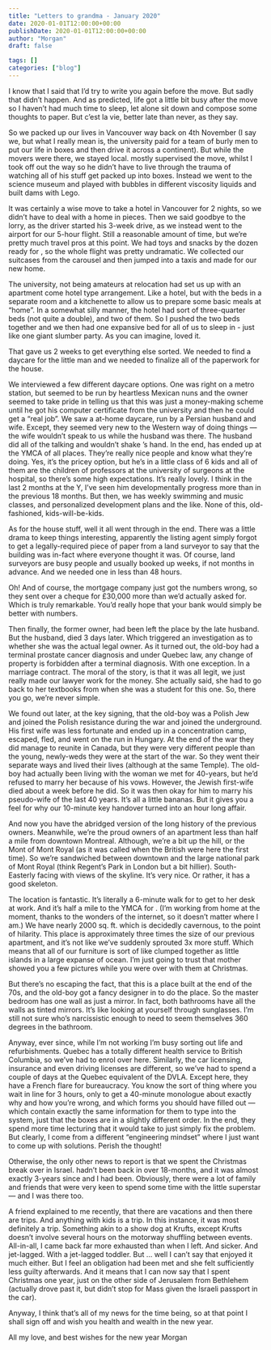 ```yaml
---
title: "Letters to grandma - January 2020"
date: 2020-01-01T12:00:00+00:00
publishDate: 2020-01-01T12:00:00+00:00
author: "Morgan"
draft: false

tags: []
categories: ["blog"]
---
```


I know that I said that I’d try to write you again before the move. But sadly that didn’t happen. And as predicted, life got a little bit busy after the move so I haven’t had much time to sleep, let alone sit down and compose some thoughts to paper. But c’est la vie, better late than never, as they say.

So we packed up our lives in Vancouver way back on 4th November (I say we, but what I really mean is, the university paid for a team of burly men to put our life in boxes and then drive it across a continent). But while the movers were there, we stayed local. <Wifey> mostly supervised the move, whilst I took <the big guy> off out the way so he didn’t have to live through the trauma of watching all of his stuff get packed up into boxes. Instead we went to the science museum and played with bubbles in different viscosity liquids and built dams with Lego.

It was certainly a wise move to take a hotel in Vancouver for 2 nights, so we didn’t have to deal with a home in pieces. Then we said goodbye to the lorry, as the driver started his 3-week drive, as we instead went to the airport for our 5-hour flight. Still a reasonable amount of time, but we’re pretty much travel pros at this point. We had toys and snacks by the dozen ready for <the big guy>, so the whole flight was pretty undramatic. We collected our suitcases from the carousel and then jumped into a taxis and made for our new home.

The university, not being amateurs at relocation had set us up with an apartment come hotel type arrangement. Like a hotel, but with the beds in a separate room and a kitchenette to allow us to prepare some basic meals at “home”. In a somewhat silly manner, the hotel had sort of three-quarter beds (not quite a double), and two of them. So I pushed the two beds together and we then had one expansive bed for all of us to sleep in - just like one giant slumber party. As you can imagine, <the big guy> loved it.

That gave us 2 weeks to get everything else sorted. We needed to find a daycare for the little man and we needed to finalize all of the paperwork for the house.

We interviewed a few different daycare options. One was right on a metro station, but seemed to be run by heartless Mexican nuns and the owner seemed to take pride in telling us that this was just a money-making scheme until he got his computer certificate from the university and then he could get a “real job”. We saw a at-home daycare, run by a Persian husband and wife. Except, they seemed very new to the Western way of doing things — the wife wouldn’t speak to us while the husband was there. The husband did all of the talking and wouldn’t shake <wifey>’s hand. In the end, <the big guy> has ended up at the YMCA of all places. They’re really nice people and know what they’re doing. Yes, it’s the pricey option, but he’s in a little class of 6 kids and all of them are the children of professors at the university of surgeons at the hospital, so there’s some high expectations. It’s really lovely. I think in the last 2 months at the Y, I’ve seen him developmentally progress more than in the previous 18 months. But then, we has weekly swimming and music classes, and personalized development plans and the like. None of this, old-fashioned, kids-will-be-kids.

As for the house stuff, well it all went through in the end. There was a little drama to keep things interesting, apparently the listing agent simply forgot to get a legally-required piece of paper from a land surveyor to say that the building was in-fact where everyone thought it was. Of course, land surveyors are busy people and usually booked up weeks, if not months in advance. And we needed one in less than 48 hours.

Oh! And of course, the mortgage company just got the numbers wrong, so they sent over a cheque for £30,000 more than we’d actually asked for. Which is truly remarkable. You’d really hope that your bank would simply be better with numbers.

Then finally, the former owner, had been left the place by the late husband. But the husband, died 3 days later. Which triggered an investigation as to whether she was the actual legal owner. As it turned out, the old-boy had a terminal prostate cancer diagnosis and under Quebec law, any change of property is forbidden after a terminal diagnosis. With one exception. In a marriage contract. The moral of the story, is that it was all legit, we just really made our lawyer work for the money. She actually said, she had to go back to her textbooks from when she was a student for this one. So, there you go, we’re never simple.

We found out later, at the key signing, that the old-boy was a Polish Jew and joined the Polish resistance during the war and joined the underground. His first wife was less fortunate and ended up in a concentration camp, escaped, fled, and went on the run in Hungary. At the end of the war they did manage to reunite in Canada, but they were very different people than the young, newly-weds they were at the start of the war. So they went their separate ways and lived their lives (although at the same Temple). The old-boy had actually been living with the woman we met for 40-years, but he’d refused to marry her because of his vows. However, the Jewish first-wife died about a week before he did. So it was then okay for him to marry his pseudo-wife of the last 40 years. It’s all a little bananas. But it gives you a feel for why our 10-minute key handover turned into an hour long affair.

And now you have the abridged version of the long history of the previous owners. Meanwhile, we’re the proud owners of an apartment less than half a mile from downtown Montreal. Although, we’re a bit up the hill, or the Mont of Mont Royal (as it was called when the British were here the first time). So we’re sandwiched between downtown and the large national park of Mont Royal (think Regent’s Park in London but a bit hillier). South-Easterly facing with views of the skyline. It’s very nice. Or rather, it has a good skeleton.

The location is fantastic. It’s literally a 6-minute walk for <wifey> to get to her desk at work. And it’s half a mile to the YMCA for <the big guy>. (I’m working from home at the moment, thanks to the wonders of the internet, so it doesn’t matter where I am.) We have nearly 2000 sq. ft. which is decidedly cavernous, to the point of hilarity. This place is approximately three times the size of our previous apartment, and it’s not like we’ve suddenly sprouted 3x more stuff. Which means that all of our furniture is sort of like clumped together as little islands in a large expanse of ocean. I’m just going to trust that mother showed you a few pictures while you were over with them at Christmas.

But there’s no escaping the fact, that this is a place built at the end of the 70s, and the old-boy got a fancy designer in to do the place. So the master bedroom has one wall as just a mirror. In fact, both bathrooms have all the walls as tinted mirrors. It’s like looking at yourself through sunglasses. I’m still not sure who’s narcissistic enough to need to seem themselves 360 degrees in the bathroom.

Anyway, ever since, while I’m not working I’m busy sorting out life and refurbishments. Quebec has a totally different health service to British Columbia, so we’ve had to enrol over here. Similarly, the car licensing, insurance and even driving licenses are different, so we’ve had to spend a couple of days at the Quebec equivalent of the DVLA. Except here, they have a French flare for bureaucracy. You know the sort of thing where you wait in line for 3 hours, only to get a 40-minute monologue about exactly why and how you’re wrong, and which forms you should have filled out — which contain exactly the same information for them to type into the system, just that the boxes are in a slightly different order. In the end, they spend more time lecturing that it would take to just simply fix the problem. But clearly, I come from a different “engineering mindset” where I just want to come up with solutions. Perish the thought!

Otherwise, the only other news to report is that we spent the Christmas break over in Israel. <Wifey> hadn’t been back in over 18-months, and it was almost exactly 3-years since <the big guy> and I had been. Obviously, there were a lot of family and friends that were very keen to spend some time with the little superstar — and I was there too.

A friend explained to me recently, that there are vacations and then there are trips. And anything with kids is a trip. In this instance, it was most definitely a trip. Something akin to a show dog at Krufts, except Krufts doesn’t involve several hours on the motorway shuffling between events. All-in-all, I came back far more exhausted than when I left. And sicker. And jet-lagged. With a jet-lagged toddler. But <wifey>… well I can’t say that <wifey> enjoyed it much either. But I feel an obligation had been met and she felt sufficiently less guilty afterwards. And it means that I can now say that I spent Christmas one year, just on the other side of Jerusalem from Bethlehem (actually drove past it, but didn’t stop for Mass given the Israeli passport in the car).

Anyway, I think that’s all of my news for the time being, so at that point I shall sign off and wish you health and wealth in the new year.

All my love, and best wishes for the new year
Morgan
